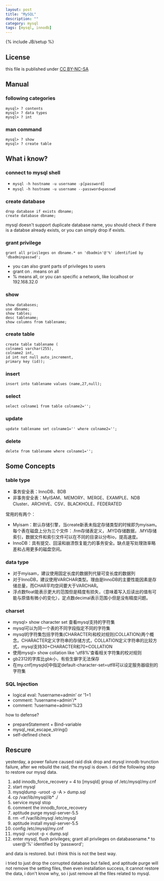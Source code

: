 ```yaml
---
layout: post
title: "MySQL"
description: ""
category: mysql
tags: [mysql, innodb]
---
```

{% include JB/setup %}
## License
this file is published under [CC BY-NC-SA](http://creativecommons.org/licenses/by-nc-sa/3.0/)

## Manual
### following categories

    mysql> ? contents
    mysql> ? data types
    mysql> ? int

### man command

    mysql> ? show
    mysql> ? create table

## What i know?
### connect to mysql shell
* `mysql -h hostname -u username -p[password]`
* `mysql -h hostname -u username --password=passwd`

### create database

    drop database if exists dbname;
    create database dbname;

mysql doesn't support duplicate database name, you should check if there is a databse already exists, or you can simply drop if exists.
### grant privilege

    grant all privileges on dbname.* on 'dbadmin'@'%' identified by 'dbadminpasswd';

* you can also grant parts of privileges to users
* grant on *.* means on all
* % means all, or you can specific a network, like localhost or 192.168.32.0

### show

    show databases;
    use dbname;
    show tables;
    desc tablename;
    show columns from tablename;

### create table

    create table tablename (
    colname1 varchar(255),
    colname2 int,
    id int not null auto_increment,
    primary key (id));

### insert

    insert into tablename values (name,27,null);

### select

    select colname1 from table colname2='';

### update

    update tablename set colname1='' where colname2='';

### delete

    delete from tablename where colname1='';

## Some Concepts
### table type
* 事务安全表：InnoDB、BDB
* 非事务安全表：MyISAM、MEMORY、MERGE、EXAMPLE、NDB Cluster、ARCHIVE、CSV、BLACKHOLE、FEDERATED

常用的有两个：
* Myisam：默认存储引擎，当create新表未指定存储类型的时候即为myisam。每个表在磁盘上分为三个文件：.frm存储表定义，.MYD存储数据，.MYI存储索引，数据文件和索引文件可以在不同的目录以分布io，提高速度。
* InnoDB：具有提交、回滚和崩溃恢复能力的事务安全。缺点是写处理效率略差和占用更多的磁盘空间。

### data type
* 对于myisam，建议使用固定长度的数据列代替可变长度的数据列
* 对于InnoDB，建议使用VARCHAR类型。理由是InnoDB的主要性能因素是存储总量，而CHAR平均空间要大于VARCHAR。
* 浮点数float能表示更大的范围但是精度有损失，（意味着写入后读出的值有可能与原值有微小的变化），定点数decimal表示范围小但是没有精度问题。

### charset
* mysql> show character set 查看mysql支持的字符集
* mysql可以为同一个表的不同字段指定不同的字符集
* mysql的字符集包括字符集(CHARACTER)和校对规则(COLLATION)两个概念。CHARACTER定义字符串的存储方式，COLLATION定义字符串的比较方式，mysql支持30+CHARACTER和70+COLLATION
* 使用mysql> show collation like 'utf8%'查看相关字符集的校对规则
* gb2312的字库比gbk小，有些生僻字无法保存
* 在my.cnf\[mysqld\]中指定default-character-set=utf8可以设定服务器级别的字符集

### SQL Injection
* logical eval: ?username=admin' or '1=1
* comment: ?username=admin'/\*
* comment: ?username=admin'%23

how to defense?

* prepareStatement + Bind-variable
* mysql_real_escape_string()
* self-defined check





## Rescure
yesterday, a power failure caused raid disk drop and mysql innodb trunction failure, after we rebuild the raid, the mysql is down. i did the following step to restore our mysql data.

1. add innodb_force_recovery = 4 to \[mysqld\] group of /etc/mysql/my.cnf
2. start mysql
3. mysqldump -uroot -p -A > dump.sql
4. cp /var/lib/mysql/ib* ./
5. service mysql stop
6. comment the innodb_force_recovery
7. aptitude purge mysql-server-5.5
8. rm -rf /var/lib/mysql /etc/mysql
9. aptitude install mysql-server-5.5
10. config /etc/mysql/my.cnf
11. mysql -uroot -p < dump.sql
12. enter mysql, flush privileges; grant all privileges on databasename.* to user@'%' identified by 'password';

and data is restored. but i think this is not the best way.

i tried to just drop the corrupted database but failed, and aptitude purge will not remove the setting files, then even installation success, it cannot restore the data, i don't know why, so i just remove all the files related to mysql.

